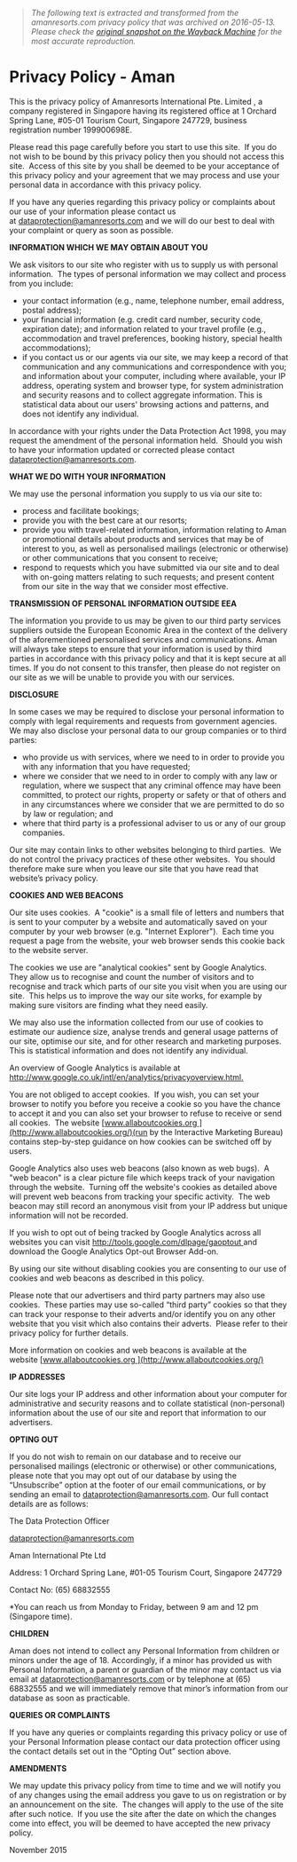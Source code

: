 > *The following text is extracted and transformed from the amanresorts.com privacy policy that was archived on 2016-05-13. Please check the [original snapshot on the Wayback Machine](https://web.archive.org/web/20160513051837id_/https%3A//www.aman.com/privacy-policy) for the most accurate reproduction.*

# Privacy Policy - Aman

This is the privacy policy of Amanresorts International Pte. Limited , a company registered in Singapore having its registered office at 1 Orchard Spring Lane, #05-01 Tourism Court, Singapore 247729, business registration number 199900698E.

Please read this page carefully before you start to use this site.  If you do not wish to be bound by this privacy policy then you should not access this site.  Access of this site by you shall be deemed to be your acceptance of this privacy policy and your agreement that we may process and use your personal data in accordance with this privacy policy. 

If you have any queries regarding this privacy policy or complaints about our use of your information please contact us at [dataprotection@amanresorts.com](mailto:dataprotection@amanresorts.com) and we will do our best to deal with your complaint or query as soon as possible.  

**INFORMATION WHICH WE MAY OBTAIN ABOUT YOU**

We ask visitors to our site who register with us to supply us with personal information.  The types of personal information we may collect and process from you include: 

  * your contact information (e.g., name, telephone number, email address, postal address);
  * your financial information (e.g. credit card number, security code, expiration date); and information related to your travel profile (e.g., accommodation and travel preferences, booking history, special health accommodations);
  * if you contact us or our agents via our site, we may keep a record of that communication and any communications and correspondence with you; and information about your computer, including where available, your IP address, operating system and browser type, for system administration and security reasons and to collect aggregate information. This is statistical data about our users' browsing actions and patterns, and does not identify any individual.



In accordance with your rights under the Data Protection Act 1998, you may request the amendment of the personal information held.  Should you wish to have your information updated or corrected please contact [dataprotection@amanresorts.com](mailto:dataprotection@amanresorts.com?subject=aman.com%20-%20privacy%20policy%20enquiry&body=An%20enquiry%20about%20the%20aman.com%20privacy%20policy%3A%0Ahttps%3A%2F%2Fwww.aman.com%2Fprivacy-policy).  

**WHAT WE DO WITH YOUR INFORMATION**

We may use the personal information you supply to us via our site to:

  * process and facilitate bookings;
  * provide you with the best care at our resorts;
  * provide you with travel-related information, information relating to Aman or promotional details about products and services that may be of interest to you, as well as personalised mailings (electronic or otherwise) or other communications that you consent to receive;
  * respond to requests which you have submitted via our site and to deal with on-going matters relating to such requests; and present content from our site in the way that we consider most effective.



**TRANSMISSION OF PERSONAL INFORMATION OUTSIDE EEA**

The information you provide to us may be given to our third party services suppliers outside the European Economic Area in the context of the delivery of the aforementioned personalised services and communications. Aman will always take steps to ensure that your information is used by third parties in accordance with this privacy policy and that it is kept secure at all times. If you do not consent to this transfer, then please do not register on our site as we will be unable to provide you with our services.

**DISCLOSURE**

In some cases we may be required to disclose your personal information to comply with legal requirements and requests from government agencies.  We may also disclose your personal data to our group companies or to third parties:

  * who provide us with services, where we need to in order to provide you with any information that you have requested;
  * where we consider that we need to in order to comply with any law or regulation, where we suspect that any criminal offence may have been committed, to protect our rights, property or safety or that of others and in any circumstances where we consider that we are permitted to do so by law or regulation; and
  * where that third party is a professional adviser to us or any of our group companies.



Our site may contain links to other websites belonging to third parties.  We do not control the privacy practices of these other websites.  You should therefore make sure when you leave our site that you have read that website’s privacy policy.

**COOKIES AND WEB BEACONS**

Our site uses cookies.  A "cookie" is a small file of letters and numbers that is sent to your computer by a website and automatically saved on your computer by your web browser (e.g. "Internet Explorer").  Each time you request a page from the website, your web browser sends this cookie back to the website server.

The cookies we use are "analytical cookies" sent by Google Analytics.  They allow us to recognise and count the number of visitors and to recognise and track which parts of our site you visit when you are using our site.  This helps us to improve the way our site works, for example by making sure visitors are finding what they need easily.

We may also use the information collected from our use of cookies to estimate our audience size, analyse trends and general usage patterns of our site, optimise our site, and for other research and marketing purposes. This is statistical information and does not identify any individual.

An overview of Google Analytics is available at <http://www.google.co.uk/intl/en/analytics/privacyoverview.html>[.](https://support.google.com/analytics/answer/6004245)

You are not obliged to accept cookies.  If you wish, you can set your browser to notify you before you receive a cookie so you have the chance to accept it and you can also set your browser to refuse to receive or send all cookies.  The website [www.allaboutcookies.org ](http://www.allaboutcookies.org/)(run by the Interactive Marketing Bureau) contains step-by-step guidance on how cookies can be switched off by users.

Google Analytics also uses web beacons (also known as web bugs).  A "web beacon" is a clear picture file which keeps track of your navigation through the website.  Turning off the website's cookies as detailed above will prevent web beacons from tracking your specific activity.  The web beacon may still record an anonymous visit from your IP address but unique information will not be recorded.  

If you wish to opt out of being tracked by Google Analytics across all websites you can visit <http://tools.google.com/dlpage/gaoptout>[ ](http://tools.google.com/dlpage/gaoptout)and download the Google Analytics Opt-out Browser Add-on.

By using our site without disabling cookies you are consenting to our use of cookies and web beacons as described in this policy.

Please note that our advertisers and third party partners may also use cookies.  These parties may use so-called “third party” cookies so that they can track your response to their adverts and/or identify you on any other website that you visit which also contains their adverts.  Please refer to their privacy policy for further details. 

More information on cookies and web beacons is available at the website [www.allaboutcookies.org ](http://www.allaboutcookies.org/)

**IP ADDRESSES**

Our site logs your IP address and other information about your computer for administrative and security reasons and to collate statistical (non-personal) information about the use of our site and report that information to our advertisers.  

**OPTING OUT**

If you do not wish to remain on our database and to receive our personalised mailings (electronic or otherwise) or other communications, please note that you may opt out of our database by using the “Unsubscribe” option at the footer of our email communications, or by sending an email to [dataprotection@amanresorts.com](mailto:dataprotection@amanresorts.com?subject=aman.com%20-%20data%20protection%20enquiry). Our full contact details are as follows:

The Data Protection Officer

[dataprotection@amanresorts.com](mailto:dataprotection@amanresorts.com?subject=aman.com%20-%20data%20protection%20enquiry)

Aman International Pte Ltd

Address: 1 Orchard Spring Lane, #01-05 Tourism Court, Singapore 247729

Contact No: (65) 68832555

*You can reach us from Monday to Friday, between 9 am and 12 pm (Singapore time).

**CHILDREN**

Aman does not intend to collect any Personal Information from children or minors under the age of 18. Accordingly, if a minor has provided us with Personal Information, a parent or guardian of the minor may contact us via email at [dataprotection@amanresorts.com](mailto:dataprotection@amanresorts.com) or by telephone at (65) 68832555 and we will immediately remove that minor’s information from our database as soon as practicable.

**QUERIES OR COMPLAINTS**

If you have any queries or complaints regarding this privacy policy or use of your Personal Information please contact our data protection officer using the contact details set out in the “Opting Out” section above. 

**AMENDMENTS**

We may update this privacy policy from time to time and we will notify you of any changes using the email address you gave to us on registration or by an announcement on the site.  The changes will apply to the use of the site after such notice.  If you use the site after the date on which the changes come into effect, you will be deemed to have accepted the new privacy policy.

November 2015

